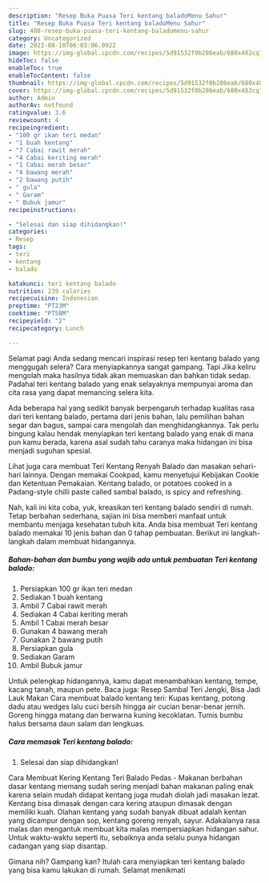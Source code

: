 ```yaml
---
description: "Resep Buka Puasa Teri kentang baladoMenu Sahur"
title: "Resep Buka Puasa Teri kentang baladoMenu Sahur"
slug: 488-resep-buka-puasa-teri-kentang-baladomenu-sahur
category: Uncategorized
date: 2022-08-10T06:03:06.092Z
image: https://img-global.cpcdn.com/recipes/5d91532f0b286eab/680x482cq70/teri-kentang-balado-foto-resep-utama.jpg
hideToc: false
enableToc: true
enableTocContent: false
thumbnail: https://img-global.cpcdn.com/recipes/5d91532f0b286eab/680x482cq70/teri-kentang-balado-foto-resep-utama.jpg
cover: https://img-global.cpcdn.com/recipes/5d91532f0b286eab/680x482cq70/teri-kentang-balado-foto-resep-utama.jpg
author: Admin
authorAv: notfound
ratingvalue: 3.6
reviewcount: 4
recipeingredient:
- "100 gr ikan teri medan"
- "1 buah kentang"
- "7 Cabai rawit merah"
- "4 Cabai keriting merah"
- "1 Cabai merah besar"
- "4 bawang merah"
- "2 bawang putih"
- " gula"
- " Garam"
- " Bubuk jamur"
recipeinstructions:

- "Selesai dan siap dihidangkan!"
categories:
- Resep
tags:
- teri
- kentang
- balado

katakunci: teri kentang balado 
nutrition: 239 calories
recipecuisine: Indonesian
preptime: "PT23M"
cooktime: "PT58M"
recipeyield: "2"
recipecategory: Lunch

---
```



Selamat pagi Anda sedang mencari inspirasi resep teri kentang balado yang menggugah selera? Cara menyiapkannya sangat gampang. Tapi Jika keliru mengolah maka hasilnya tidak akan memuaskan dan bahkan tidak sedap. Padahal teri kentang balado yang enak selayaknya mempunyai aroma dan cita rasa yang dapat memancing selera kita.


Ada beberapa hal yang sedikit banyak berpengaruh terhadap kualitas rasa dari teri kentang balado, pertama dari jenis bahan, lalu pemilihan bahan segar dan bagus, sampai cara mengolah dan menghidangkannya. Tak perlu bingung kalau hendak menyiapkan teri kentang balado yang enak di mana pun kamu berada, karena asal sudah tahu caranya maka hidangan ini bisa menjadi suguhan spesial.

Lihat juga cara membuat Teri Kentang Renyah Balado dan masakan sehari-hari lainnya. Dengan memakai Cookpad, kamu menyetujui Kebijakan Cookie dan Ketentuan Pemakaian. Kentang balado, or potatoes cooked in a Padang-style chilli paste called sambal balado, is spicy and refreshing.


Nah, kali ini kita coba, yuk, kreasikan teri kentang balado sendiri di rumah. Tetap berbahan sederhana, sajian ini bisa memberi manfaat untuk membantu menjaga kesehatan tubuh kita. Anda bisa membuat Teri kentang balado memakai 10 jenis bahan dan 0 tahap pembuatan. Berikut ini langkah-langkah dalam membuat hidangannya.

<!--inarticleads1-->

##### Bahan-bahan dan bumbu yang wajib ada untuk pembuatan Teri kentang balado:

1. Persiapkan 100 gr ikan teri medan
1. Sediakan 1 buah kentang
1. Ambil 7 Cabai rawit merah
1. Sediakan 4 Cabai keriting merah
1. Ambil 1 Cabai merah besar
1. Gunakan 4 bawang merah
1. Gunakan 2 bawang putih
1. Persiapkan  gula
1. Sediakan  Garam
1. Ambil  Bubuk jamur


Untuk pelengkap hidangannya, kamu dapat menambahkan kentang, tempe, kacang tanah, maupun pete. Baca juga: Resep Sambal Teri Jengki, Bisa Jadi Lauk Makan Cara membuat balado kentang teri: Kupas kentang, potong dadu atau wedges lalu cuci bersih hingga air cucian benar-benar jernih. Goreng hingga matang dan berwarna kuning kecoklatan. Tumis bumbu halus bersama daun salam dan lengkuas. 

<!--inarticleads2-->

##### Cara memasak Teri kentang balado:


1. Selesai dan siap dihidangkan!

Cara Membuat Kering Kentang Teri Balado Pedas - Makanan berbahan dasar kentang memang sudah sering menjadi bahan makanan paling enak karena selain mudah didapat kentang juga mudah diolah jadi masakan lezat. Kentang bisa dimasak dengan cara kering ataupun dimasak dengan memiliki kuah. Olahan kentang yang sudah banyak dibuat adalah kentan yang dicampur dengan sop, kentang goreng renyah, sayur. Adakalanya rasa malas dan mengantuk membuat kita malas mempersiapkan hidangan sahur. Untuk waktu-waktu seperti itu, sebaiknya anda selalu punya hidangan cadangan yang siap disantap. 

Gimana nih? Gampang kan? Itulah cara menyiapkan teri kentang balado yang bisa kamu lakukan di rumah. Selamat menikmati
